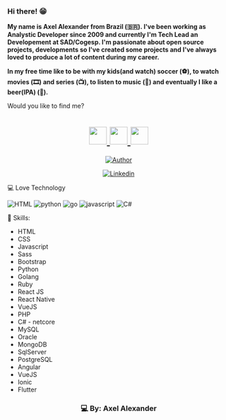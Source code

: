 ### Hi there! 😁

<b>My name is Axel Alexander from Brazil (🇧🇷). I've been working as Analystic Developer since 2009 and currently I'm Tech Lead an Developement at SAD/Cogesp. I'm passionate about open source projects, developments so I've created some projects and I've always loved to produce a lot of content during my career.

In my free time like to be with my kids(and watch) soccer (⚽️), to watch movies (🎞️) and series (📺), to listen to music (🎵) and eventually I like a beer(IPA) (🍺).
</b>

Would you like to find me?

<h1 align="center">
    <a href="https://www.linkedin.com/in/axeldeveloper/">
        <img src="https://ik.imagekit.io/ur6xo9m70i/linkedin_yuB1UqRGg.png" width="40">
    </a>
    <a href="https://www.instagram.com/axeldeveloper/">
        <img src="https://ik.imagekit.io/ur6xo9m70i/instagram_UCWwq7G9x.png" width="40">
    </a>
    <a href="https://api.whatsapp.com/send?phone=556793086042&text=Opa%2C%20ol%C3%A1%20Axel!%20Tudo%20bem%3F">
        <img src="https://ik.imagekit.io/ur6xo9m70i/whatsapp_GcZlNUyVJI.png" width="40">  
    </a>
</h1>

<p align="center">
    <a href="https://github.com/axeldeveloper"><img title="Author" src="https://img.shields.io/badge/AUTHOR-AXEL-orange.svg?style=for-the-badge&logo=github"></a>
</p>


<p align="center">
    <a href="https://www.linkedin.com/in/axeldeveloper/"><img title="Linkedin" src="https://img.shields.io/badge/LINKDIN-AXEL-blue.svg?style=for-the-badge&logo=linkedin"></a>
</p>



💻 Love Technology

  <img title="HTML" src="https://img.shields.io/badge/HTML-blue.svg?style=for-the-badge&logo=HTML">
    
  <img title="python" src="https://img.shields.io/badge/PYTHON-blue.svg?style=for-the-badge&logo=python">
    
  <img title="go" src="https://img.shields.io/badge/GOLANG-blue.svg?style=for-the-badge&logo=go">
    
  <img title="javascript" src="https://img.shields.io/badge/javascript-blue.svg?style=for-the-badge&logo=javascript">
    
  <img title="C#" src="https://img.shields.io/badge/csharp-blue.svg?style=for-the-badge&logo=csharp">


🚀 Skills:


- HTML
- CSS
- Javascript
- Sass
- Bootstrap
- Python
- Golang
- Ruby
- React JS
- React Native
- VueJS
- PHP
- C# - netcore
- MySQL
- Oracle
- MongoDB
- SqlServer
- PostgreSQL
- Angular
- VueJS
- Ionic
- Flutter

<h3 align="center">
    💻 By: Axel Alexander
</h3>

<!--
**axeldeveloper/axeldeveloper** is a ✨ _special_ ✨ repository because its `README.md` (this file) appears on your GitHub profile.

Here are some ideas to get you started:

- 🔭 I’m currently working on ...
- 🌱 I’m currently learning ...
- 👯 I’m looking to collaborate on ...
- 🤔 I’m looking for help with ...
- 💬 Ask me about ...
- 📫 How to reach me: ...
- 😄 33 year: ...
- ⚡ Fun fact: ...
-->
